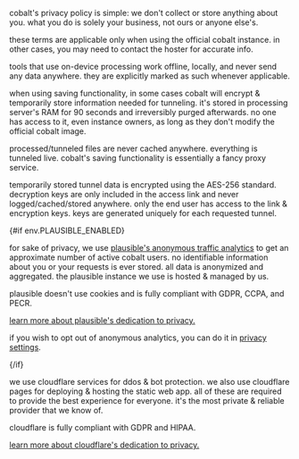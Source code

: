 <script lang="ts">
    import env from "$lib/env";
    import { t } from "$lib/i18n/translations";

    import SectionHeading from "$components/misc/SectionHeading.svelte";
</script>

<section id="general">
<SectionHeading
    title={$t("about.heading.general")}
    sectionId="general"
/>

cobalt's privacy policy is simple: we don't collect or store anything about you. what you do is solely your business, not ours or anyone else's.

these terms are applicable only when using the official cobalt instance. in other cases, you may need to contact the hoster for accurate info.
</section>

<section id="local">
<SectionHeading
    title={$t("about.heading.local")}
    sectionId="local"
/>

tools that use on-device processing work offline, locally, and never send any data anywhere. they are explicitly marked as such whenever applicable.
</section>

<section id="saving">
<SectionHeading
    title={$t("about.heading.saving")}
    sectionId="saving"
/>

when using saving functionality, in some cases cobalt will encrypt & temporarily store information needed for tunneling. it's stored in processing server's RAM for 90 seconds and irreversibly purged afterwards. no one has access to it, even instance owners, as long as they don't modify the official cobalt image.

processed/tunneled files are never cached anywhere. everything is tunneled live. cobalt's saving functionality is essentially a fancy proxy service.
</section>

<section id="encryption">
<SectionHeading
    title={$t("about.heading.encryption")}
    sectionId="encryption"
/>

temporarily stored tunnel data is encrypted using the AES-256 standard. decryption keys are only included in the access link and never logged/cached/stored anywhere. only the end user has access to the link & encryption keys. keys are generated uniquely for each requested tunnel.
</section>

{#if env.PLAUSIBLE_ENABLED}
<section id="plausible">
<SectionHeading
    title={$t("about.heading.plausible")}
    sectionId="plausible"
/>

for sake of privacy, we use [plausible's anonymous traffic analytics](https://plausible.io/) to get an approximate number of active cobalt users. no identifiable information about you or your requests is ever stored. all data is anonymized and aggregated. the plausible instance we use is hosted & managed by us.

plausible doesn't use cookies and is fully compliant with GDPR, CCPA, and PECR.

[learn more about plausible's dedication to privacy.](https://plausible.io/privacy-focused-web-analytics)

if you wish to opt out of anonymous analytics, you can do it in [privacy settings](/settings/privacy#analytics).
</section>
{/if}

<section id="cloudflare">
<SectionHeading
    title={$t("about.heading.cloudflare")}
    sectionId="cloudflare"
/>

we use cloudflare services for ddos & bot protection. we also use cloudflare pages for deploying & hosting the static web app. all of these are required to provide the best experience for everyone. it's the most private & reliable provider that we know of.

cloudflare is fully compliant with GDPR and HIPAA.

[learn more about cloudflare's dedication to privacy.](https://www.cloudflare.com/trust-hub/privacy-and-data-protection/)
</section>
